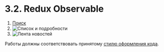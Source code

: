 # 3.2. Redux Observable

1. [Поиск](search)
2. ![Список и подробности](main-details)
3. ![Лента новостей](newsfeed)

Работы должны соответствовать принятому [стилю оформления кода](https://github.com/netology-code/codestyle).